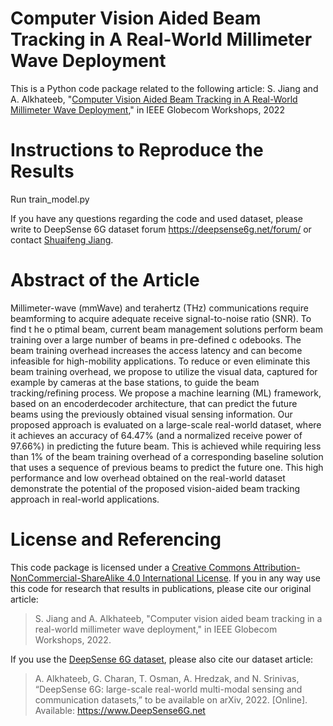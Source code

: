 # Computer Vision Aided Beam Tracking in A Real-World Millimeter Wave Deployment

This is a Python code package related to the following article:
S. Jiang and A. Alkhateeb, "[Computer Vision Aided Beam Tracking in A Real-World Millimeter Wave Deployment](https://ieeexplore.ieee.org/document/10008648)," in IEEE Globecom Workshops, 2022

# Instructions to Reproduce the Results 
Run train_model.py

If you have any questions regarding the code and used dataset, please write to DeepSense 6G dataset forum https://deepsense6g.net/forum/ or contact [Shuaifeng Jiang](mailto:sjiang74@asu.edu).

# Abstract of the Article
Millimeter-wave (mmWave) and terahertz (THz) communications require beamforming to acquire adequate receive signal-to-noise ratio (SNR). To find t he o ptimal beam, current beam management solutions perform beam training over a large number of beams in pre-defined c odebooks. The beam training overhead increases the access latency and can become infeasible for high-mobility applications. To reduce or even eliminate this beam training overhead, we propose to utilize the visual data, captured for example by cameras at the base stations, to guide the beam tracking/refining process. We propose a machine learning (ML) framework, based on an encoderdecoder architecture, that can predict the future beams using the previously obtained visual sensing information. Our proposed approach is evaluated on a large-scale real-world dataset, where it achieves an accuracy of 64.47% (and a normalized receive power of 97.66%) in predicting the future beam. This is achieved while requiring less than 1% of the beam training overhead of a corresponding baseline solution that uses a sequence of previous beams to predict the future one. This high performance and low overhead obtained on the real-world dataset demonstrate the potential of the proposed vision-aided beam tracking approach in real-world applications.
# License and Referencing
This code package is licensed under a [Creative Commons Attribution-NonCommercial-ShareAlike 4.0 International License](https://creativecommons.org/licenses/by-nc-sa/4.0/). 
If you in any way use this code for research that results in publications, please cite our original article:
> S. Jiang and A. Alkhateeb, "Computer vision aided beam tracking in a real-world millimeter wave deployment," in IEEE Globecom Workshops, 2022.

If you use the [DeepSense 6G dataset](www.deepsense6g.net), please also cite our dataset article:
> A. Alkhateeb, G. Charan, T. Osman, A. Hredzak, and N. Srinivas, “DeepSense 6G: large-scale real-world multi-modal sensing and communication datasets,” to be available on arXiv, 2022. [Online]. Available: https://www.DeepSense6G.net
